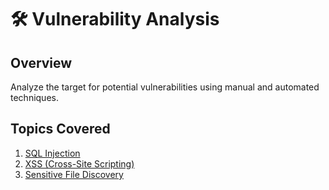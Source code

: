 # 🛠️ Vulnerability Analysis

## Overview
Analyze the target for potential vulnerabilities using manual and automated techniques.

## Topics Covered
1. [SQL Injection](sql-injection.md)
2. [XSS (Cross-Site Scripting)](xss.md)
3. [Sensitive File Discovery](sensitive-file-discovery.md)
